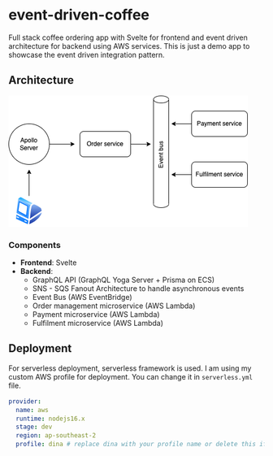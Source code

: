 # event-driven-coffee

Full stack coffee ordering app with Svelte for frontend and event driven architecture for backend using AWS services. This is just a demo app to showcase the event driven integration pattern.

## Architecture

![Architecture Diagram](./architecture.png)

### Components

- **Frontend**: Svelte
- **Backend**:
  - GraphQL API (GraphQL Yoga Server + Prisma on ECS)
  - SNS - SQS Fanout Architecture to handle asynchronous events
  - Event Bus (AWS EventBridge)
  - Order management microservice (AWS Lambda)
  - Payment microservice (AWS Lambda)
  - Fulfilment microservice (AWS Lambda)

## Deployment

For serverless deployment, serverless framework is used. I am using my custom AWS profile for deployment. You can change it in `serverless.yml` file.

```yml
provider:
  name: aws
  runtime: nodejs16.x
  stage: dev
  region: ap-southeast-2
  profile: dina # replace dina with your profile name or delete this if default profile is used
```

